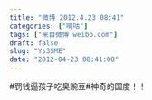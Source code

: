 ```yaml
---
title: "微博 2012.4.23 08:41"
categories: ["嘀咕"]
tags: ["来自微博 weibo.com"]
draft: false
slug: "Ys3SME"
date: "2012-04-23 08:41:00"
---
```


<p>#罚钱逼孩子吃臭豌豆#神奇的国度！！ ​​​​</p>
